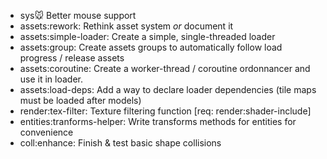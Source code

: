 - sys:mouse: Better mouse support
- assets:rework: Rethink asset system _or_ document it
- assets:simple-loader: Create a simple, single-threaded loader
- assets:group: Create assets groups to automatically follow load progress / release assets
- assets:coroutine: Create a worker-thread / coroutine ordonnancer and use it in loader.
- assets:load-deps: Add a way to declare loader dependencies (tile maps must be loaded after models)
- render:tex-filter: Texture filtering function [req: render:shader-include]
- entities:tranforms-helper: Write transforms methods for entities for convenience
- coll:enhance: Finish & test basic shape collisions

